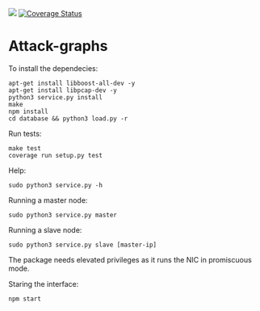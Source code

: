 ![ ](https://travis-ci.org/cyberImperial/attack-graphs.svg?branch=master) [![Coverage Status](https://coveralls.io/repos/github/cyberImperial/attack-graphs/badge.svg?branch=master)](https://coveralls.io/github/cyberImperial/attack-graphs?branch=master)

# Attack-graphs

To install the dependecies:
```
apt-get install libboost-all-dev -y
apt-get install libpcap-dev -y
python3 service.py install
make
npm install
cd database && python3 load.py -r
```

Run tests:
```
make test
coverage run setup.py test
```

Help:
```
sudo python3 service.py -h
```

Running a master node:
```
sudo python3 service.py master
```

Running a slave node:
```
sudo python3 service.py slave [master-ip]
```

The package needs elevated privileges as it runs the NIC in promiscuous mode.

Staring the interface:
```
npm start
```
